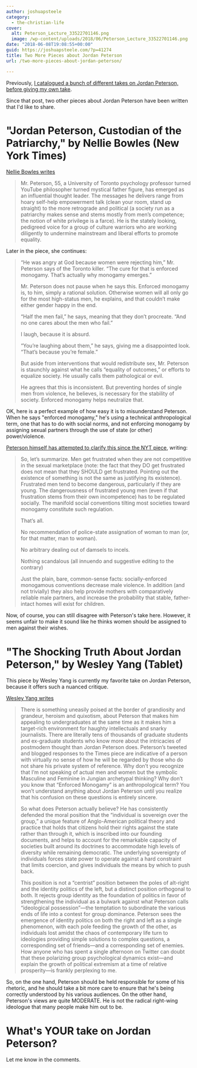 ```yaml
---
author: joshuapsteele
category:
  - the-christian-life
cover:
  alt: Peterson_Lecture_33522701146.png
  image: /wp-content/uploads/2018/06/Peterson_Lecture_33522701146.png
date: "2018-06-08T19:08:55+00:00"
guid: https://joshuapsteele.com/?p=41274
title: Two More Pieces about Jordan Peterson
url: /two-more-pieces-about-jordan-peterson/

---
```

Previously, [I catalogued a bunch of different takes on Jordan Peterson, before giving my own take](/what-to-make-of-jordan-peterson-some-takes-then-my-own/).

Since that post, two other pieces about Jordan Peterson have been written that I'd like to share.

# "Jordan Peterson, Custodian of the Patriarchy," by Nellie Bowles (New York Times)

 [Nellie Bowles writes](https://www.nytimes.com/2018/05/18/style/jordan-peterson-12-rules-for-life.html)

> Mr. Peterson, 55, a University of Toronto psychology professor turned YouTube philosopher turned mystical father figure, has emerged as an influential thought leader. The messages he delivers range from hoary self-help empowerment talk (clean your room, stand up straight) to the more retrograde and political (a society run as a patriarchy makes sense and stems mostly from men’s competence; the notion of white privilege is a farce). He is the stately looking, pedigreed voice for a group of culture warriors who are working diligently to undermine mainstream and liberal efforts to promote equality.

Later in the piece, she continues:

> “He was angry at God because women were rejecting him,” Mr. Peterson says of the Toronto killer. “The cure for that is enforced monogamy. That’s actually why monogamy emerges.”
>
>  Mr. Peterson does not pause when he says this. Enforced monogamy is, to him, simply a rational solution. Otherwise women will all only go for the most high-status men, he explains, and that couldn’t make either gender happy in the end.
>
>  “Half the men fail,” he says, meaning that they don’t procreate. “And no one cares about the men who fail.”
>
>  I laugh, because it is absurd.
>
>  “You’re laughing about them,” he says, giving me a disappointed look. “That’s because you’re female.”
>
>  But aside from interventions that would redistribute sex, Mr. Peterson is staunchly against what he calls “equality of outcomes,” or efforts to equalize society. He usually calls them pathological or evil.
>
>  He agrees that this is inconsistent. But preventing hordes of single men from violence, he believes, is necessary for the stability of society. Enforced monogamy helps neutralize that.

OK, here is a perfect example of how easy it is to misunderstand Peterson. When he says "enforced monogamy," he's using a technical anthropological term, one that has to do with social norms, and not enforcing monogamy by assigning sexual partners through the use of state (or other) power/violence.

[Peterson himself has attempted to clarify this since the NYT piece](https://jordanbpeterson.com/media/on-the-new-york-times-and-enforced-monogamy/), writing:

> So, let’s summarize. Men get frustrated when they are not competitive in the sexual marketplace (note: the fact that they DO get frustrated does not mean that they SHOULD get frustrated. Pointing out the existence of something is not the same as justifying its existence). Frustrated men tend to become dangerous, particularly if they are young. The dangerousness of frustrated young men (even if that frustration stems from their own incompetence) has to be regulated socially. The manifold social conventions tilting most societies toward monogamy constitute such regulation.
>
>  That’s all.
>
>  No recommendation of police-state assignation of woman to man (or, for that matter, man to woman).
>
>  No arbitrary dealing out of damsels to incels.
>
>  Nothing scandalous (all innuendo and suggestive editing to the contrary)
>
>  Just the plain, bare, common-sense facts: socially-enforced monogamous conventions decrease male violence. In addition (and not trivially) they also help provide mothers with comparatively reliable male partners, and increase the probability that stable, father-intact homes will exist for children.

Now, of course, you can still disagree with Peterson's take here. However, it seems unfair to make it sound like he thinks women should be assigned to men against their wishes.

# "The Shocking Truth About Jordan Peterson," by Wesley Yang (Tablet)

This piece by Wesley Yang is currently my favorite take on Jordan Peterson, because it offers such a nuanced critique.

[Wesley Yang writes](http://www.tabletmag.com/jewish-news-and-politics/262280/jordan-peterson)

> There is something uneasily poised at the border of grandiosity and grandeur, heroism and quixotism, about Peterson that makes him appealing to undergraduates at the same time as it makes him a target-rich environment for haughty intellectuals and snarky journalists. There are literally tens of thousands of graduate students and ex-graduate students who know more about the intricacies of postmodern thought than Jordan Peterson does. Peterson’s tweeted and blogged responses to the Times piece are indicative of a person with virtually no sense of how he will be regarded by those who do not share his private system of reference. Why don’t you recognize that I’m not speaking of actual men and women but the symbolic Masculine and Feminine in Jungian archetypal thinking? Why don’t you know that “Enforced Monogamy” is an anthropological term? You won’t understand anything about Jordan Peterson until you realize that his confusion on these questions is entirely sincere.
>
>  So what does Peterson actually believe? He has consistently defended the moral position that the “individual is sovereign over the group,” a unique feature of Anglo-American political theory and practice that holds that citizens hold their rights against the state rather than through it, which is inscribed into our founding documents, and helps to account for the remarkable capacity of societies built around its doctrines to accommodate high levels of diversity while remaining democratic. The underlying sovereignty of individuals forces state power to operate against a hard constraint that limits coercion, and gives individuals the means by which to push back.
>
>  This position is not a “centrist” position between the poles of alt-right and the identity politics of the left, but a distinct position orthogonal to both. It rejects group identity as the foundation of politics in favor of strengthening the individual as a bulwark against what Peterson calls “ideological possession”—the temptation to subordinate the various ends of life into a contest for group dominance. Peterson sees the emergence of identity politics on both the right and left as a single phenomenon, with each pole feeding the growth of the other, as individuals lost amidst the chaos of contemporary life turn to ideologies providing simple solutions to complex questions, a corresponding set of friends—and a corresponding set of enemies. How anyone who has spent a single afternoon on Twitter can doubt that these polarizing group psychological dynamics exist—and explain the growth of political extremism at a time of relative prosperity—is frankly perplexing to me.

So, on the one hand, Peterson should be held responsible for some of his rhetoric, and he should take a bit more care to ensure that he's being correctly understood by his various audiences. On the other hand, Peterson's views are quite MODERATE. He is not the radical right-wing ideologue that many people make him out to be.

# What's YOUR take on Jordan Peterson?

Let me know in the comments.
